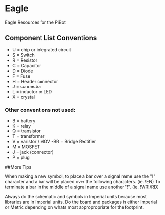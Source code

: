 # Eagle
Eagle Resources for the PiBot

## Component List Conventions

- U = chip or integrated circuit
- S = Switch
- R = Resistor
- C = Capacitor
- D = Diode
- F = Fuse
- H = Header connector
- J = connector
- L = inductor or LED
- X = crystal

### Other conventions not used:
- B = battery
- K = relay
- Q = transistor
- T = transformer
- V = varistor / MOV
-BR = Bridge Rectifier
- M = MOSFET
- J = jack (connector)
- P = plug


##More Tips

When making a new symbol, to place a bar over a signal name use the "!" character and a bar will be placed over the following characters. (ie. !EN) To terminate a bar in the middle of a signal name use another "!". (ie. !WR!/RD)


Always do the schematic and symbols in Imperial units because most libraries are in Imperial units. Do the board and packages in either Imperial or Metric depending on whats most appropropriate for the footprint.
